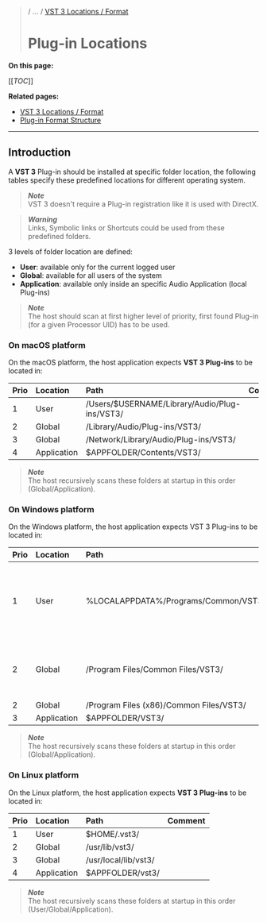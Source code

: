 >/ ... / [VST 3 Locations / Format](../Locations+Format/Index.md)
>
># Plug-in Locations

**On this page:**

[[_TOC_]]

**Related pages:**

- [VST 3 Locations / Format](../Locations+Format/Index.md)
- [Plug-in Format Structure](../Locations+Format/Plugin+Format.md)

---

## Introduction

A **VST 3** Plug-in should be installed at specific folder location, the following tables specify these predefined locations for different operating system.

>***Note***<br>
>VST 3 doesn't require a Plug-in registration like it is used with DirectX.

>***Warning***<br>
>Links, Symbolic links or Shortcuts could be used from these predefined folders.

3 levels of folder location are defined:

- **User**: available only for the current logged user
- **Global**: available for all users of the system
- **Application**: available only inside an specific Audio Application (local Plug-ins)

>***Note***<br>
>The host should scan at first higher level of priority, first found Plug-in (for a given Processor UID) has to be used.

### On macOS platform

On the macOS platform, the host application expects **VST 3 Plug-ins** to be located in:

| Prio | Location | Path | Comment |
| :- | :- | :- | :- |
| 1 |  User | /Users/$USERNAME/Library/Audio/Plug-ins/VST3/ |
| 2 |  Global | /Library/Audio/Plug-ins/VST3/ |
| 3 |  Global | /Network/Library/Audio/Plug-ins/VST3/ |
| 4 |  Application | $APPFOLDER/Contents/VST3/ |

>***Note***<br>
>The host recursively scans these folders at startup in this order (Global/Application).

### On Windows platform

On the Windows platform, the host application expects VST 3 Plug-ins to be located in:

| Prio | Location | Path | Comment |
| :- | :- | :- | :- |
| 1 | User | %LOCALAPPDATA%/Programs/Common/VST3/ | FOLDERID_UserProgramFilesCommon</p> native bitdepth:</p> • 32bit Plug-in on 32bit OS,<br> • 64bit on 64bit OS<br> Mainly used for development use case. |
| 2 | Global | /Program Files/Common Files/VST3/ | FOLDERID_ProgramFilesCommon</p> native bitdepth:</p> • 32bit Plug-in on 32bit OS,<br> • 64bit on 64bit OS |
| 2 | Global | /Program Files (x86)/Common Files/VST3/ | 32bit Plug-ins on 64bit Windows |
| 3 | Application | $APPFOLDER/VST3/ | |

>***Note***<br>
>The host recursively scans these folders at startup in this order (Global/Application).

### On Linux platform

On the Linux platform, the host application expects **VST 3 Plug-ins** to be located in:

| Prio | Location | Path | Comment |
| :- | :- | :- | :- |
| 1 | User | $HOME/.vst3/ |
| 2 | Global | /usr/lib/vst3/ |
| 3 | Global | /usr/local/lib/vst3/ |
| 4 | Application | $APPFOLDER/vst3/ |	

>***Note***<br>
>The host recursively scans these folders at startup in this order (User/Global/Application).